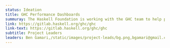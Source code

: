 ```yaml
---
status: Ideation
title: GHC Performance Dashboards
summuray: The Haskell Foundation is working with the GHC team to help provide dashboard monitors for Haskell critical libraries (e.g. Aeson, Text, Bytestring).
link: https://gitlab.haskell.org/ghc/ghc
link-text: https://gitlab.haskell.org/ghc/ghc
subtitle: Project Leaders
leaders: Ben Gamari,/static/images/project-leads/bg.png,bgamari@gmail.com;Matthew Pickering,/static/images/project-leads/mp.png,matthewtpickering@gmail.com
---
```

